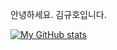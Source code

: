 안녕하세요.
김규호입니다.

[![My GitHub stats](https://github-readme-stats.vercel.app/api?username=kyu5KIm)](https://github.com/kyu5KIm/github-readme-stats)